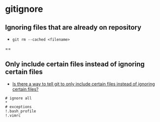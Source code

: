 # gitignore

## Ignoring files that are already on repository
- `git rm --cached <filename>`

==

## Only include certain files instead of ignoring certain files
- [Is there a way to tell git to only include certain files instead of ignoring certain files?](http://stackoverflow.com/questions/1279533/is-there-a-way-to-tell-git-to-only-include-certain-files-instead-of-ignoring-cer)

```shell
# ignore all
*
# exceptions
!.bash_profile
!.vimrc
```
